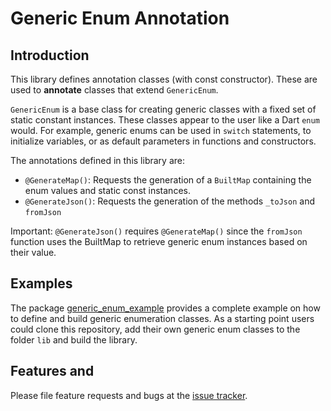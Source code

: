 # Generic Enum Annotation


## Introduction

This library defines annotation classes (with const constructor). These are used to **annotate** classes that extend `GenericEnum`.

`GenericEnum` is a base class for creating generic classes with a fixed set of static constant instances.
These classes appear to the user like a Dart `enum` would. For example, generic enums can be used in
`switch` statements, to initialize variables, or as default parameters in functions and constructors.

The annotations defined in this library are:
 - `@GenerateMap()`: Requests the generation of a `BuiltMap` containing the enum values and
    static const instances.
 - `@GenerateJson()`: Requests the generation of the methods `_toJson` and `fromJson`

Important: `@GenerateJson()` requires `@GenerateMap()` since the `fromJson` function uses the
BuiltMap to retrieve generic enum instances based on their value.


## Examples

The package [generic_enum_example] provides a complete example on how to define and build
generic enumeration classes. As a starting point users could clone this repository, add
their own generic enum classes to the folder `lib` and build the library.


## Features and

Please file feature requests and bugs at the [issue tracker].

[issue tracker]: https://github.com/simphotonics/generic_enum/issues
[analyzer]: https://pub.dev/packages/analyzer
[source_gen]: https://pub.dev/packages/
[generic_enum_example]: ../../generic_enum_example
